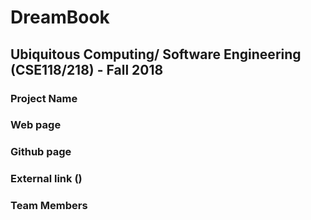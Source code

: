 # DreamBook

## Ubiquitous Computing/ Software Engineering (CSE118/218) - Fall 2018

### Project Name

### Web page

### Github page

### External link ()

### Team Members